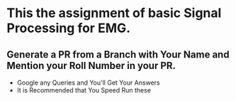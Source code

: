 # This the assignment of basic Signal Processing for EMG.
## Generate a PR from a Branch with Your Name and Mention your Roll Number in your PR.

* Google any Queries and You'll Get Your Answers 
* It is Recommended that You Speed Run these 

